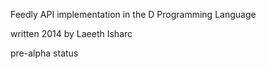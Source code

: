 Feedly API implementation in the D Programming Language

written 2014 by Laeeth Isharc

pre-alpha status